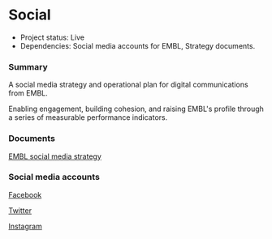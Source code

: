 # Social

- Project status: Live
- Dependencies: Social media accounts for EMBL, Strategy documents. 

### Summary

A social media strategy and operational plan for digital communications from EMBL.

Enabling engagement, building cohesion, and raising EMBL's profile through a series of measurable performance indicators. 

### Documents

[EMBL social media strategy](https://dev.beta.embl.org/groups/stratcomm/document/embl-social-media-strategy/)

### Social media accounts

[Facebook](https://www.facebook.com/embl.org/)

[Twitter](https://twitter.com/embl?ref_src=twsrc%5Egoogle%7Ctwcamp%5Eserp%7Ctwgr%5Eauthor)

[Instagram](https://www.instagram.com/embl_org/?hl=en)
